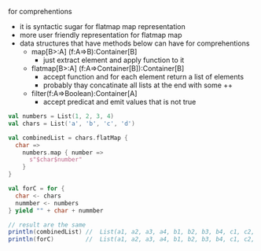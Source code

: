for comprehentions

- it is syntactic sugar for flatmap map representation
- more user friendly representation for flatmap map
- data structures that have methods below can have for comprehentions
  - map[B>:A] (f:A=>B):Container[B]
    - just extract element and apply function to it
  - flatmap[B>:A] (f:A=>Container[B]):Container[B]
    - accept function and for each element return a list of elements
    - probably thay concatinate all lists at the end with some ++
  - filter(f:A=>Boolean):Container[A]
    - accept predicat and emit values that is not true

```scala
val numbers = List(1, 2, 3, 4)
val chars = List('a', 'b', 'c', 'd')

val combinedList = chars.flatMap {
  char =>
    numbers.map { number =>
      s"$char$number"
    }
}

val forC = for {
  char <- chars
  nummber <- numbers
} yield "" + char + nummber

// result are the same
println(combinedList) //  List(a1, a2, a3, a4, b1, b2, b3, b4, c1, c2, c3, c4, d1, d2, d3, d4)
println(forC)         //  List(a1, a2, a3, a4, b1, b2, b3, b4, c1, c2, c3, c4, d1, d2, d3, d4)
```